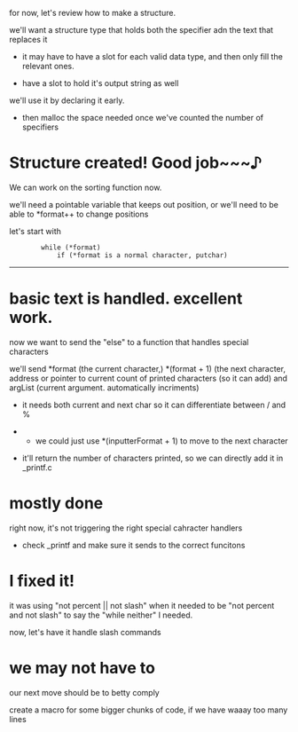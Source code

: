 for now, let's review how to make a structure.

we'll want a structure type that holds both the specifier adn the text that replaces it

- it may have to have a slot for each valid data type, and then only fill the relevant ones.

- have a slot to hold it's output string as well

we'll use it by declaring it early.

- then malloc the space needed once we've counted the number of specifiers


# Structure created! Good job~~~♪

We can work on the sorting function now.

we'll need a pointable variable that keeps out position, or we'll need to be able to *format++ to change positions

let's start with 

			while (*format)
				if (*format is a normal character, putchar)


---


# basic text is handled. excellent work.

now we want to send the "else" to a function that handles special characters

we'll send *format (the current character,) *(format + 1) (the next character, address or pointer to current count of printed characters (so it can add) and argList (current argument. automatically incriments)

- it needs both current and next char so it can differentiate between / and %

- - we could just use *(inputterFormat + 1) to move to the next character

- it'll return the number of characters printed, so we can directly add it in _printf.c

# mostly done

right now, it's not triggering the right special cahracter handlers

- check _printf and make sure it sends to the correct funcitons

# I fixed it!

it was using "not percent || not slash" when it needed to be "not percent and not slash" to say the "while neither" I needed.

now, let's have it handle slash commands

# we may not have to

our next move should be to betty comply

create a macro for some bigger chunks of code, if we have waaay too many lines

